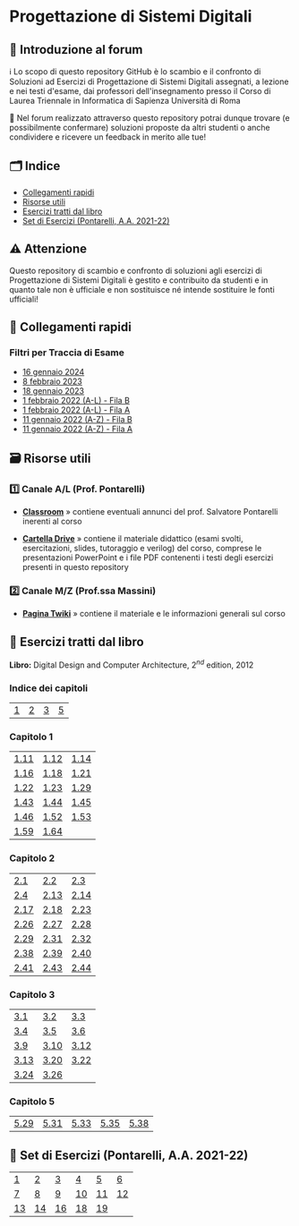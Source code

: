 # Progettazione di Sistemi Digitali

## 👋 Introduzione al forum

ℹ️ Lo scopo di questo repository GitHub è lo scambio e il confronto di Soluzioni ad Esercizi di Progettazione di Sistemi Digitali assegnati, a lezione e nei testi d'esame, dai professori dell'insegnamento presso il Corso di Laurea Triennale in Informatica di Sapienza Università di Roma

💬 Nel forum realizzato attraverso questo repository potrai dunque trovare (e possibilmente confermare) soluzioni proposte da altri studenti o anche condividere e ricevere un feedback in merito alle tue!

## 🗂 Indice

- [Collegamenti rapidi](#-collegamenti-rapidi)
- [Risorse utili](#-risorse-utili)
- [Esercizi tratti dal libro](#-esercizi-tratti-dal-libro)
- [Set di Esercizi (Pontarelli, A.A. 2021-22)](#-set-di-esercizi-pontarelli-aa-2021-22)

## ⚠️ Attenzione

Questo repository di scambio e confronto di soluzioni agli esercizi di Progettazione di Sistemi Digitali è gestito e contribuito da studenti e in quanto tale non è ufficiale e non sostituisce né intende sostituire le fonti ufficiali!

## 🔗 Collegamenti rapidi

### Filtri per Traccia di Esame

- [16 gennaio 2024](../../discussions?discussions_q=is%3Aopen+label%3A"16+gennaio+2024"+sort%3Adate_created+)
- [8 febbraio 2023](../../discussions?discussions_q=is%3Aopen+label%3A"8+febbraio+2023"+sort%3Adate_created+)
- [18 gennaio 2023](../../discussions?discussions_q=is%3Aopen+label%3A"18+gennaio+2023"+sort%3Adate_created+)
- [1 febbraio 2022 (A-L) - Fila B](../../discussions?discussions_q=is%3Aopen+label%3A%221+febbraio+2022+-+B%22+sort%3Adate_created+)
- [1 febbraio 2022 (A-L) - Fila A](../../discussions?discussions_q=is%3Aopen+label%3A%221+febbraio+2022+-+A%22+sort%3Adate_created+)
- [11 gennaio 2022 (A-Z) - Fila B](../../discussions?discussions_q=is%3Aopen+label%3A%2211+gennaio+2022+-+B%22+sort%3Adate_created+)
- [11 gennaio 2022 (A-Z) - Fila A](../../discussions?discussions_q=is%3Aopen+label%3A%2211+gennaio+2022+-+A%22+sort%3Adate_created+)

## 🗃 Risorse utili

### 1️⃣ Canale A/L (Prof. Pontarelli)

- [**Classroom**](https://classroom.google.com/c/MTczNjk2NDI1MjI5?cjc=blb53dw) » contiene eventuali annunci del prof. Salvatore Pontarelli inerenti al corso

- [**Cartella Drive**](https://drive.google.com/drive/folders/1yrcePCVNrA-kGAHzX5JdqRXziNENfjt4UW_YhLIxZPPUFavHArMU1fnTGKoX1CRnKPKh-xg2?usp=sharing) » contiene il materiale didattico (esami svolti, esercitazioni, slides, tutoraggio e verilog) del corso, comprese le presentazioni PowerPoint e i file PDF contenenti i testi degli esercizi presenti in questo repository

### 2️⃣ Canale M/Z (Prof.ssa Massini)

- [**Pagina Twiki**](https://twiki.di.uniroma1.it/twiki/view/Architetture1/EO/CanaleE_O) » contiene il materiale e le informazioni generali sul corso

## 📖 Esercizi tratti dal libro

**Libro:** Digital Design and Computer Architecture, $2^{nd}$ edition, 2012

### Indice dei capitoli

|    |    |    |    |
|----|----|----|----|
| [1](#capitolo-1) | [2](#capitolo-2) | [3](#capitolo-3) | [5](#capitolo-5) |

### Capitolo 1

|    |    |    |
|----|----|----|
| [1.11](../../discussions/116) | [1.12](../../discussions/117) | [1.14](../../discussions/111) |
| [1.16](../../discussions/112) | [1.18](../../discussions/113) | [1.21](../../discussions/123) |
| [1.22](../../discussions/115) | [1.23](../../discussions/124) | [1.29](../../discussions/122) |
| [1.43](../../discussions/118) | [1.44](../../discussions/119) | [1.45](../../discussions/120) |
| [1.46](../../discussions/121) | [1.52](../../discussions/126) | [1.53](../../discussions/126) |
| [1.59](../../discussions/127) | [1.64](../../discussions/128) | |

### Capitolo 2

|    |    |    |
|----|----|----|
| [2.1](../../discussions/138)  | [2.2](../../discussions/139)  | [2.3](../../discussions/140) |
| [2.4](../../discussions/141)  | [2.13](../../discussions/147) | [2.14](../../discussions/157) |
| [2.17](../../discussions/158) | [2.18](../../discussions/159) | [2.23](../../discussions/153) |
| [2.26](../../discussions/154) | [2.27](../../discussions/155) | [2.28](../../discussions/161) |
| [2.29](../../discussions/161) | [2.31](../../discussions/162) | [2.32](../../discussions/162) |
| [2.38](../../discussions/163) | [2.39](../../discussions/165) | [2.40](../../discussions/166) |
| [2.41](../../discussions/167) | [2.43](../../discussions/168) | [2.44](../../discussions/169) |

### Capitolo 3

|    |    |    |
|----|----|----|
| [3.1](../../discussions/171) | [3.2](../../discussions/172) | [3.3](../../discussions/173) |
| [3.4](../../discussions/174) | [3.5](../../discussions/178) | [3.6](../../discussions/179) |
| [3.9](../../discussions/176) | [3.10](../../discussions/177) | [3.12](../../discussions/180) |
| [3.13](../../discussions/181) | [3.20](../../discussions/182) | [3.22](../../discussions/183) |
| [3.24](../../discussions/184) | [3.26](../../discussions/185) | |

### Capitolo 5

|    |    |    |    |    |
|----|----|----|----|----|
| [5.29](../../discussions/130) | [5.31](../../discussions/131) | [5.33](../../discussions/132) | [5.35](../../discussions/133) | [5.38](../../discussions/134) |

## 📝 Set di Esercizi (Pontarelli, A.A. 2021-22)

|    |    |    |    |    |    |
|----|----|----|----|----|----|
| [1](../../discussions?discussions_q=is%3Aopen+label%3Apsd1+sort%3Acreated-asc+) | [2](../../discussions?discussions_q=is%3Aopen+label%3Apsd2+sort%3Acreated-asc+) | [3](../../discussions?discussions_q=is%3Aopen+label%3Apsd3+sort%3Acreated-asc+) | [4](../../discussions?discussions_q=is%3Aopen+label%3Apsd4+sort%3Acreated-asc+) | [5](../../discussions?discussions_q=is%3Aopen+label%3Apsd5+sort%3Acreated-asc+) | [6](../../discussions?discussions_q=is%3Aopen+label%3Apsd6+sort%3Acreated-asc+) |
| [7](../../discussions?discussions_q=is%3Aopen+label%3Apsd7+sort%3Acreated-asc+) | [8](../../discussions?discussions_q=is%3Aopen+label%3Apsd8+sort%3Acreated-asc+) | [9](../../discussions?discussions_q=is%3Aopen+label%3Apsd9+sort%3Acreated-asc+) | [10](../../discussions?discussions_q=is%3Aopen+label%3Apsd10+sort%3Acreated-asc+) | [11](../../discussions?discussions_q=is%3Aopen+label%3Apsd11+sort%3Acreated-asc+) | [12](../../discussions?discussions_q=is%3Aopen+label%3Apsd12+sort%3Acreated-asc+) |
| [13](../../discussions?discussions_q=is%3Aopen+label%3Apsd13+sort%3Acreated-asc+) | [14](../../discussions?discussions_q=is%3Aopen+label%3Apsd14+sort%3Acreated-asc+) | [16](../../discussions?discussions_q=is%3Aopen+label%3Apsd16+sort%3Acreated-asc+) | [18](../../discussions?discussions_q=is%3Aopen+label%3Apsd18+sort%3Acreated-asc+) | [19](../../discussions?discussions_q=is%3Aopen+label%3Apsd19+sort%3Acreated-asc+) | |